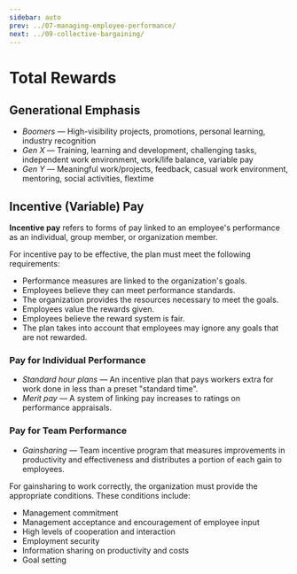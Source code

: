 ```yaml
---
sidebar: auto
prev: ../07-managing-employee-performance/
next: ../09-collective-bargaining/
---
```


# Total Rewards

## Generational Emphasis

* *Boomers* — High-visibility projects, promotions, personal learning, industry recognition
* *Gen X* — Training, learning and development, challenging tasks, independent work environment, work/life balance, variable pay
* *Gen Y* — Meaningful work/projects, feedback, casual work environment, mentoring, social activities, flextime

## Incentive (Variable) Pay

**Incentive pay** refers to forms of pay linked to an employee's performance as an individual, group member, or organization member.

For incentive pay to be effective, the plan must meet the following requirements:

* Performance measures are linked to the organization's goals.
* Employees believe they can meet performance standards.
* The organization provides the resources necessary to meet the goals.
* Employees value the rewards given.
* Employees believe the reward system is fair.
* The plan takes into account that employees may ignore any goals that are not rewarded.

### Pay for Individual Performance

* *Standard hour plans* — An incentive plan that pays workers extra for work done in less than a preset "standard time".
* *Merit pay* — A system of linking pay increases to ratings on performance appraisals.

### Pay for Team Performance

* *Gainsharing* — Team incentive program that measures improvements in productivity and effectiveness and distributes a portion of each gain to employees.

For gainsharing to work correctly, the organization must provide the appropriate conditions. These conditions include:

* Management commitment
* Management acceptance and encouragement of employee input
* High levels of cooperation and interaction
* Employment security
* Information sharing on productivity and costs
* Goal setting

